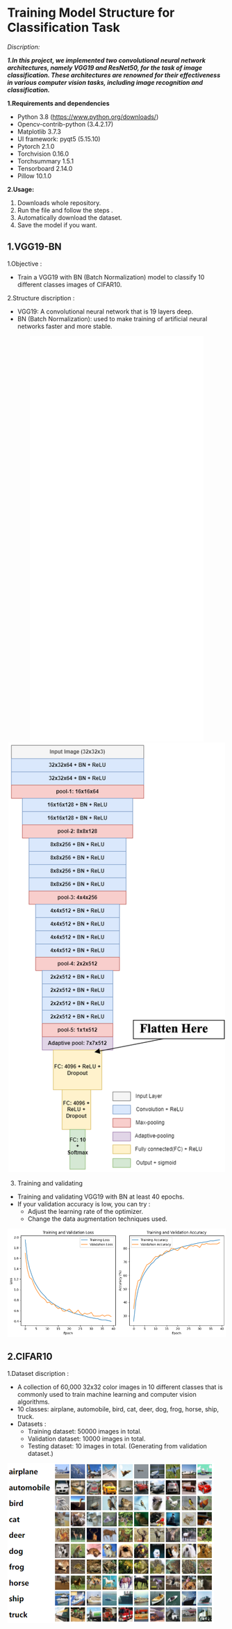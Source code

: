 # Training Model Structure for Classification Task

*Discription:*

***1.In this project, we implemented two convolutional neural network architectures, namely VGG19 and ResNet50, for the task of image classification. These architectures are renowned for their effectiveness in various computer vision tasks, including image recognition and classification.***


**1.Requirements and dependencies**
  * Python 3.8 (https://www.python.org/downloads/)
  * Opencv-contrib-python (3.4.2.17)
  * Matplotlib 3.7.3
  * UI framework: pyqt5 (5.15.10)
  * Pytorch 2.1.0
  * Torchvision 0.16.0
  * Torchsummary 1.5.1
  * Tensorboard  2.14.0
  * Pillow 10.1.0

**2.Usage:**

1. Downloads whole repository.
2. Run the file and follow the steps .
3. Automatically download the dataset.
4. Save the model if you want.

## 1.VGG19-BN

1.Objective :
  
  * Train a VGG19 with BN (Batch Normalization) model to classify 10 different classes images of CIFAR10.

2.Structure discription :

  * VGG19: A convolutional neural network that is 19 layers deep.
  * BN (Batch Normalization): used to make training of artificial neural networks faster and more stable.
<div align = center>
<img src="Figures/Bn.png" width="400"><img src="Figures/VGG19_BN_Sturcture.png" width="500">
</div>

3. Training and validating

  * Training and validating VGG19 with BN at least 40 epochs.
  * If your validation accuracy is low, you can try :
      * Adjust the learning rate of the optimizer.
      * Change the data augmentation techniques used.
        
<div align = center>
<img src="Figures/Accuracy and loss.png" >
</div>




## 2.CIFAR10

1.Dataset discription : 

  * A collection of 60,000 32x32 color images in 10 different classes that is commonly used to train machine learning and computer vision algorithms.
  * 10 classes: airplane, automobile, bird, cat, deer, dog, frog, horse, ship, truck.
  * Datasets :
      * Training dataset: 50000 images in total.
      * Validation dataset: 10000 images in total.
      * Testing dataset: 10 images in total. (Generating from validation dataset.)
<img src="Figures/CIFAR10.png">


